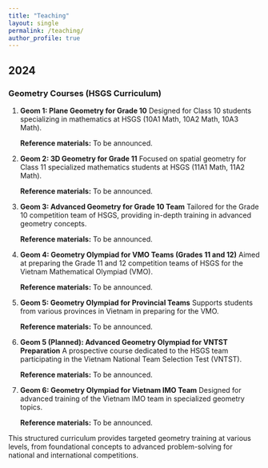 ```yaml
---
title: "Teaching"
layout: single
permalink: /teaching/
author_profile: true
---
```


## 2024

### Geometry Courses (HSGS Curriculum)

1. **Geom 1: Plane Geometry for Grade 10**
   Designed for Class 10 students specializing in mathematics at HSGS (10A1 Math, 10A2 Math, 10A3 Math).

   **Reference materials:** To be announced.

2. **Geom 2: 3D Geometry for Grade 11**
   Focused on spatial geometry for Class 11 specialized mathematics students at HSGS (11A1 Math, 11A2 Math).

   **Reference materials:** To be announced.

3. **Geom 3: Advanced Geometry for Grade 10 Team**
   Tailored for the Grade 10 competition team of HSGS, providing in-depth training in advanced geometry concepts.

   **Reference materials:** To be announced.

4. **Geom 4: Geometry Olympiad for VMO Teams (Grades 11 and 12)**
   Aimed at preparing the Grade 11 and 12 competition teams of HSGS for the Vietnam Mathematical Olympiad (VMO).

   **Reference materials:** To be announced.

5. **Geom 5: Geometry Olympiad for Provincial Teams**
   Supports students from various provinces in Vietnam in preparing for the VMO.

   **Reference materials:** To be announced.

6. **Geom 5 (Planned): Advanced Geometry Olympiad for VNTST Preparation**
   A prospective course dedicated to the HSGS team participating in the Vietnam National Team Selection Test (VNTST).

   **Reference materials:** To be announced.

7. **Geom 6: Geometry Olympiad for Vietnam IMO Team**
   Designed for advanced training of the Vietnam IMO team in specialized geometry topics.

   **Reference materials:** To be announced.

This structured curriculum provides targeted geometry training at various levels, from foundational concepts to advanced problem-solving for national and international competitions.
